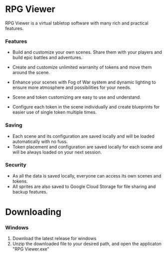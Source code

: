 # RPG Viewer
RPG Viewer is a virtual tabletop software with many rich and practical features.

### Features
- Build and customize your own scenes. Share them with your players and build epic battles and adventures.
- Create and customize unlimited warranity of tokens and move them around the scene.
- Enhance your scenes with Fog of War system and dynamic lighting to ensure more atmosphere and possibilities for your needs.

- Scene and token customizing are easy to use and understand.
- Configure each token in the scene individually and create blueprints for easier use of single token multiple times.

### Saving
- Each scene and its configuration are saved locally and will be loaded automatically with no fuss.
- Token placement and configuration are saved locally for each scene and will be always loaded on your next session.

### Security
- As all the data is saved locally, everyone can access its own scenes and tokens.
- All sprites are also saved to Google Cloud Storage for file sharing and backup features.

# Downloading

### Windows
1. Download the latest release for windows
2. Unzip the downloaded file to your desired path, and open the applicaton "RPG Viewer.exe"
